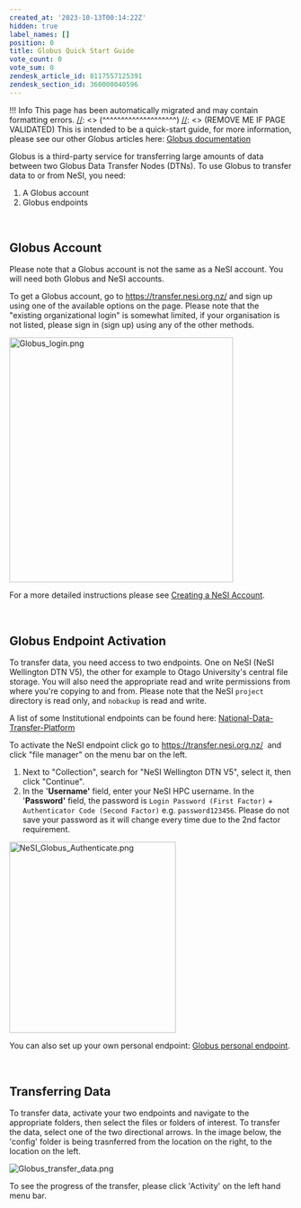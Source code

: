 ```yaml
---
created_at: '2023-10-13T00:14:22Z'
hidden: true
label_names: []
position: 0
title: Globus Quick Start Guide
vote_count: 0
vote_sum: 0
zendesk_article_id: 8117557125391
zendesk_section_id: 360000040596
---
```



[//]: <> (REMOVE ME IF PAGE VALIDATED)
[//]: <> (vvvvvvvvvvvvvvvvvvvv)
 !!! Info
     This page has been automatically migrated and may contain formatting errors.
[//]: <> (^^^^^^^^^^^^^^^^^^^^)
[//]: <> (REMOVE ME IF PAGE VALIDATED)
This is intended to be a quick-start guide, for more information, please
see our other Globus articles here: [Globus
documentation](https://support.nesi.org.nz/hc/en-gb/sections/360000040596)

Globus is a third-party service for transferring large amounts of data
between two Globus Data Transfer Nodes (DTNs). To use Globus to transfer
data to or from NeSI, you need:

1.  A Globus account
2.  Globus endpoints

 

## Globus Account

Please note that a Globus account is not the same as a NeSI account. You
will need both Globus and NeSI accounts.

To get a Globus account, go to <https://transfer.nesi.org.nz/> and sign
up using one of the available options on the page. Please note that the
"existing organizational login" is somewhat limited, if your
organisation is not listed, please sign in (sign up) using any of the
other methods.

<img src="assets/images/8149105856015_0.name_me.png" width="398"
height="436" alt="Globus_login.png" />

For a more detailed instructions please see [Creating a NeSI
Account](https://support.nesi.org.nz/hc/en-gb/articles/360000159715).

 

## Globus Endpoint Activation

To transfer data, you need access to two endpoints. One on NeSI (NeSI
Wellington DTN V5), the other for example to Otago University's central
file storage. You will also need the appropriate read and write
permissions from where you're copying to and from. Please note that the
NeSI `project` directory is read only, and `nobackup` is read and write.

A list of some Institutional endpoints can be found here:
[National-Data-Transfer-Platform](https://support.nesi.org.nz/hc/en-gb/articles/360000931775-National-Data-Transfer-Platform)

To activate the NeSI endpoint click go to
<https://transfer.nesi.org.nz/>  and click "file manager" on the menu
bar on the left.

1.  Next to "Collection", search for "NeSI Wellington DTN V5", select
    it, then click "Continue".
2.  In the '**Username'** field, enter your NeSI HPC username. In the
    '**Password'** field, the password is
    `Login Password (First Factor)` +
    `Authenticator Code (Second Factor)` e.g. `password123456`. Please
    do not save your password as it will change every time due to the
    2nd factor requirement.

<img src="assets/images/8149067986063_0.name_me.png" width="296"
height="340" alt="NeSI_Globus_Authenticate.png" />

You can also set up your own personal endpoint: [Globus personal
endpoint](https://support.nesi.org.nz/hc/en-gb/articles/360000217915).

 

## Transferring Data

To transfer data, activate your two endpoints and navigate to the
appropriate folders, then select the files or folders of interest. To
transfer the data, select one of the two directional arrows. In the
image below, the 'config' folder is being trasnferred from the location
on the right, to the location on the left.

![Globus\_transfer\_data.png](assets/images/8149738412815_0.name_me.png)

To see the progress of the transfer, please click 'Activity' on the left
hand menu bar.

 

 

 
